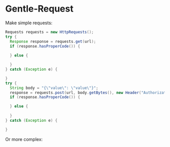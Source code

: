 # Gentle-Request
Make simple requests:
```java
Requests requests = new HttpRequests();
try {
  Response response = requests.get(url);
  if (response.hasProperCode()) {
	
  } else {

  }
} catch (Exception e) {

}
try {
  String body = "{\"value\": \"value\"}";
  response = requests.post(url, body.getBytes(), new Header("Authorization", "Secret"));
  if (response.hasProperCode()) {

  } else {
  
  }
} catch (Exception e) {

}
```
Or more complex:
